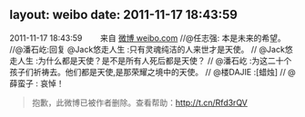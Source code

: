 layout: weibo
date: 2011-11-17 18:43:59
---
<meta name="referrer" content="no-referrer" />

2011-11-17 18:43:59  &nbsp;&nbsp;&nbsp;&nbsp;&nbsp;&nbsp; 来自 <a href="http://weibo.com/" rel="nofollow">微博 weibo.com</a>
//@任志强: 本是未来的希望。 //@潘石屹:回复 @Jack悠走人生 :只有灵魂纯洁的人来世才是天使。 // @Jack悠走人生 :为什么都是天使？是不是所有人死后都是天使？ // @潘石屹 :为这二十个孩子们祈祷去。他们都是天使,是那荣耀之境中的天使。 // @楼DAJIE :[蜡烛] // @薛蛮子 : 哀悼！
>  抱歉，此微博已被作者删除。查看帮助：http://t.cn/Rfd3rQV
